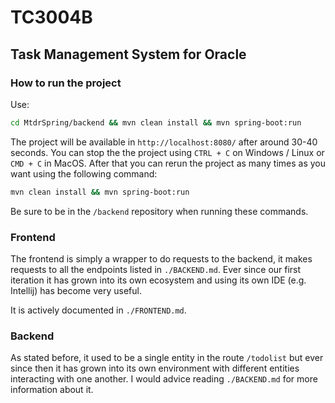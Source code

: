 # TC3004B

## Task Management System for Oracle

### How to run the project

Use:

```bash
cd MtdrSpring/backend && mvn clean install && mvn spring-boot:run
```

The project will be available in `http://localhost:8080/` after around 30-40 seconds.
You can stop the the project using `CTRL + C` on Windows / Linux or `CMD + C` in MacOS.
After that you can rerun the project as many times as you want using the following command:

```bash
mvn clean install && mvn spring-boot:run
```

Be sure to be in the `/backend` repository when running these commands.

### Frontend

The frontend is simply a wrapper to do requests to the backend, it makes requests to all the endpoints listed in `./BACKEND.md`. Ever since our first iteration it has grown into its own ecosystem and using its own IDE (e.g. Intellij) has become very useful. 

It is actively documented in `./FRONTEND.md`.

### Backend 

As stated before, it used to be a single entity in the route `/todolist` but ever since then it has grown into its own environment with different entities interacting with one another. I would advice reading `./BACKEND.md` for more information about it. 